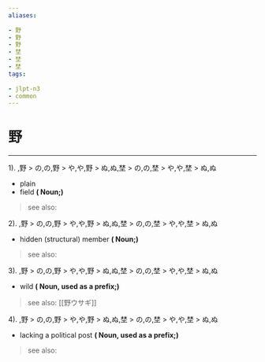 ```yaml
---
aliases:
    
- 野
- 野
- 野
- 埜
- 埜
- 埜
tags:
    
- jlpt-n3
- common
---
```


# 野
---
1).
,野 > の,の,野 > や,や,野 > ぬ,ぬ,埜 > の,の,埜 > や,や,埜 > ぬ,ぬ

- plain
- field
**( Noun;)**
> see also: 
            
2).
,野 > の,の,野 > や,や,野 > ぬ,ぬ,埜 > の,の,埜 > や,や,埜 > ぬ,ぬ

- hidden (structural) member
**( Noun;)**
> see also: 
            
3).
,野 > の,の,野 > や,や,野 > ぬ,ぬ,埜 > の,の,埜 > や,や,埜 > ぬ,ぬ

- wild
**( Noun, used as a prefix;)**
> see also:  [[野ウサギ]]
            
4).
,野 > の,の,野 > や,や,野 > ぬ,ぬ,埜 > の,の,埜 > や,や,埜 > ぬ,ぬ

- lacking a political post
**( Noun, used as a prefix;)**
> see also: 
            